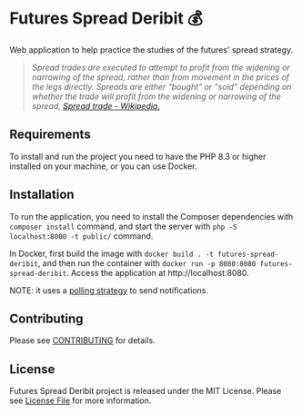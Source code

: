 # Futures Spread Deribit 💰

Web application to help practice the studies of the futures' spread strategy.

> *Spread trades are executed to attempt to profit from the widening or narrowing of the spread, rather than from movement in the prices of the legs directly. Spreads are either "bought" or "sold" depending on whether the trade will profit from the widening or narrowing of the spread, [Spread trade - Wikipedia.](https://en.wikipedia.org/wiki/Spread_trade)*

## Requirements

To install and run the project you need to have the PHP 8.3 or higher installed on your machine, or you can use Docker.

## Installation

To run the application, you need to install the Composer dependencies with `composer install` command, and start the server with `php -S localhost:8000 -t public/` command.

In Docker, first build the image with `docker build . -t futures-spread-deribit`, and then run the container with `docker run -p 8080:8080 futures-spread-deribit`. Access the application at http://localhost:8080.

NOTE: it uses a [polling strategy](https://en.wikipedia.org/wiki/Polling_(computer_science)) to send notifications.

## Contributing ##

Please see [CONTRIBUTING](CONTRIBUTING.md) for details.

## License

Futures Spread Deribit project is released under the MIT License. Please see [License File](LICENSE) for more information.
